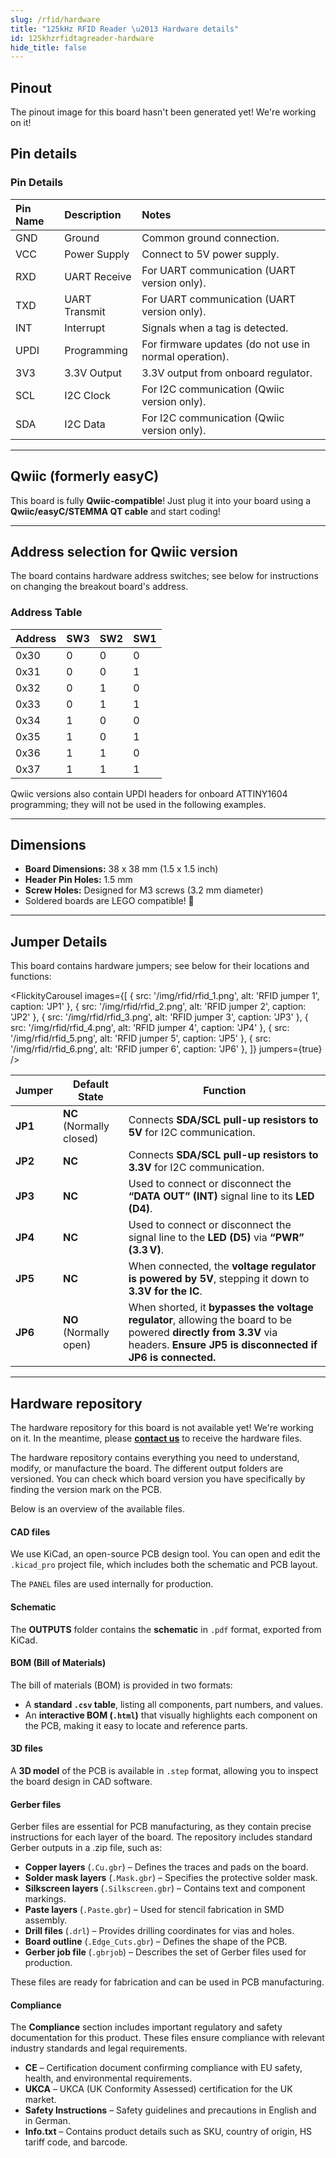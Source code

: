 ```yaml
---
slug: /rfid/hardware
title: "125kHz RFID Reader \u2013 Hardware details"
id: 125khzrfidtagreader-hardware
hide_title: false
---
```

## Pinout

<ErrorBox>The pinout image for this board hasn't been generated yet! We're working on it!</ErrorBox>

## Pin details

### Pin Details

| Pin Name | Description       | Notes                                                |
|:---------|:------------------|:------------------------------------------------------|
| GND      | Ground            | Common ground connection.                            |
| VCC      | Power Supply      | Connect to 5V power supply.                          |
| RXD      | UART Receive      | For UART communication (UART version only).          |
| TXD      | UART Transmit     | For UART communication (UART version only).          |
| INT      | Interrupt         | Signals when a tag is detected.   |
| UPDI     | Programming       | For firmware updates (do not use in normal operation). |
| 3V3      | 3.3V Output       | 3.3V output from onboard regulator.                  |
| SCL      | I2C Clock         | For I2C communication (Qwiic version only).            |
| SDA      | I2C Data          | For I2C communication (Qwiic version only).            |

---

## Qwiic (formerly easyC)

<CenteredImage src="/img/easyc_transparent.png" alt="EasyC/qwiic cable" width="550px" />
 
<InfoBox> This board is fully **Qwiic-compatible**! Just plug it into your board using a **Qwiic/easyC/STEMMA QT cable** and start coding! </InfoBox>

<QuickLink 
  title="Qwiic (formerly easyC) details and specifications" 
  description="Learn about hardware specifications, compatibility, and usage of the Qwiic connector." 
  url="/qwiic" 
/>

---

## Address selection for Qwiic version

The board contains hardware address switches; see below for instructions on changing the breakout board's address.

<CenteredImage src="/img/rfid/RFID_switch.png" alt="ADDR" width="550px" />

### Address Table

| Address | SW3 | SW2 | SW1 |
|---------|----|----|----|
| 0x30    | 0  | 0  | 0  |
| 0x31    | 0  | 0  | 1  |
| 0x32    | 0  | 1  | 0  |
| 0x33    | 0  | 1  | 1  |
| 0x34    | 1  | 0  | 0  |
| 0x35    | 1  | 0  | 1  |
| 0x36    | 1  | 1  | 0  |
| 0x37    | 1  | 1  | 1  |

<InfoBox>Qwiic versions also contain UPDI headers for onboard ATTINY1604 programming; they will not be used in the following examples.</InfoBox>

---

## Dimensions

- **Board Dimensions:** 38 x 38 mm (1.5 x 1.5 inch) 
- **Header Pin Holes:** 1.5 mm  
- **Screw Holes:** Designed for M3 screws (3.2 mm diameter)  
- Soldered boards are LEGO compatible! 🧱 

---

## Jumper Details

This board contains hardware jumpers; see below for their locations and functions:

<FlickityCarousel
  images={[
    { src: '/img/rfid/rfid_1.png', alt: 'RFID jumper 1', caption: 'JP1' },
    { src: '/img/rfid/rfid_2.png', alt: 'RFID jumper 2', caption: 'JP2' },
    { src: '/img/rfid/rfid_3.png', alt: 'RFID jumper 3', caption: 'JP3' },
    { src: '/img/rfid/rfid_4.png', alt: 'RFID jumper 4', caption: 'JP4' },
    { src: '/img/rfid/rfid_5.png', alt: 'RFID jumper 5', caption: 'JP5' },
    { src: '/img/rfid/rfid_6.png', alt: 'RFID jumper 6', caption: 'JP6' },
  ]}
  jumpers={true}
/>

| Jumper  | Default State            | Function                                                                                                      |
| ------- | ------------------------ | ------------------------------------------------------------------------------------------------------------- |
| **JP1** | **NC** (Normally closed) | Connects **SDA/SCL pull-up resistors to 5V** for I2C communication.                                             |
| **JP2** | **NC**                   | Connects **SDA/SCL pull-up resistors to 3.3V** for I2C communication.                                             |
| **JP3** | **NC**                   | Used to connect or disconnect the **“DATA OUT” (INT)** signal line to its **LED (D4)**.                           |
| **JP4** | **NC**                   | Used to connect or disconnect the signal line to the **LED (D5)** via **“PWR” (3.3 V)**.                          |
| **JP5** | **NC**                   | When connected, the **voltage regulator is powered by 5V**, stepping it down to **3.3V for the IC**.              |
| **JP6** | **NO** (Normally open)   | When shorted, it **bypasses the voltage regulator**, allowing the board to be powered **directly from 3.3V** via headers. **Ensure JP5 is disconnected if JP6 is connected.** |

---

## Hardware repository

<WarningBox>The hardware repository for this board is not available yet! We're working on it. In the meantime, please [**contact us**](https://soldered.com/contact/) to receive the hardware files.</WarningBox>

The hardware repository contains everything you need to understand, modify, or manufacture the board. The different output folders are versioned. You can check which board version you have specifically by finding the version mark on the PCB.

Below is an overview of the available files.  

#### CAD files

We use KiCad, an open-source PCB design tool. You can open and edit the `.kicad_pro` project file, which includes both the schematic and PCB layout.  

The `PANEL` files are used internally for production.  

#### Schematic

The **OUTPUTS** folder contains the **schematic** in `.pdf` format, exported from KiCad.

#### BOM (Bill of Materials)

The bill of materials (BOM) is provided in two formats:  

- A **standard `.csv` table**, listing all components, part numbers, and values.  
- An **interactive BOM (`.html`)** that visually highlights each component on the PCB, making it easy to locate and reference parts.  

#### 3D files

A **3D model** of the PCB is available in `.step` format, allowing you to inspect the board design in CAD software.  

#### Gerber files 

Gerber files are essential for PCB manufacturing, as they contain precise instructions for each layer of the board. The repository includes standard Gerber outputs in a .zip file, such as:  

- **Copper layers** (`.Cu.gbr`) – Defines the traces and pads on the board.  
- **Solder mask layers** (`.Mask.gbr`) – Specifies the protective solder mask.  
- **Silkscreen layers** (`.Silkscreen.gbr`) – Contains text and component markings.  
- **Paste layers** (`.Paste.gbr`) – Used for stencil fabrication in SMD assembly.  
- **Drill files** (`.drl`) – Provides drilling coordinates for vias and holes.  
- **Board outline** (`.Edge_Cuts.gbr`) – Defines the shape of the PCB.  
- **Gerber job file** (`.gbrjob`) – Describes the set of Gerber files used for production.  

These files are ready for fabrication and can be used in PCB manufacturing.

#### Compliance

The **Compliance** section includes important regulatory and safety documentation for this product. These files ensure compliance with relevant industry standards and legal requirements.  

- **CE** – Certification document confirming compliance with EU safety, health, and environmental requirements.  
- **UKCA** – UKCA (UK Conformity Assessed) certification for the UK market.  
- **Safety Instructions** – Safety guidelines and precautions in English and in German.
- **Info.txt** – Contains product details such as SKU, country of origin, HS tariff code, and barcode.